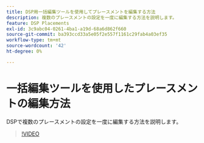 ```yaml
---
title: DSP用一括編集ツールを使用してプレースメントを編集する方法
description: 複数のプレースメントの設定を一度に編集する方法を説明します。
feature: DSP Placements
exl-id: 3c9abc04-0261-4ba1-a19d-68a6d862f660
source-git-commit: ba393ccd33a5e05f2e557f1161c29fab4a03ef35
workflow-type: tm+mt
source-wordcount: '42'
ht-degree: 0%

---
```


# 一括編集ツールを使用したプレースメントの編集方法

DSPで複数のプレースメントの設定を一度に編集する方法を説明します。

>[!VIDEO](https://video.tv.adobe.com/v/339205)

